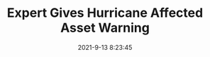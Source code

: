 ---
"title": "Expert Gives Hurricane Affected Asset Warning"
"date": "2021-9-13 8:23:45"
"feed_name": "RIGZONE"
"feed_website": "http://www.rigzone.com/"
"feed_rss": "http://www.rigzone.com/news/rss/rigzone_latest.aspx"
"link": "https://www.rigzone.com/news/expert_gives_hurricane_affected_asset_warning-13-sep-2021-166415-article/?rss=true"
"file": "_posts/-69e63be4a48171234f34c5b4b4156ba712cc5d1e.md"
"accident": "1"
"drilling": "0"
---